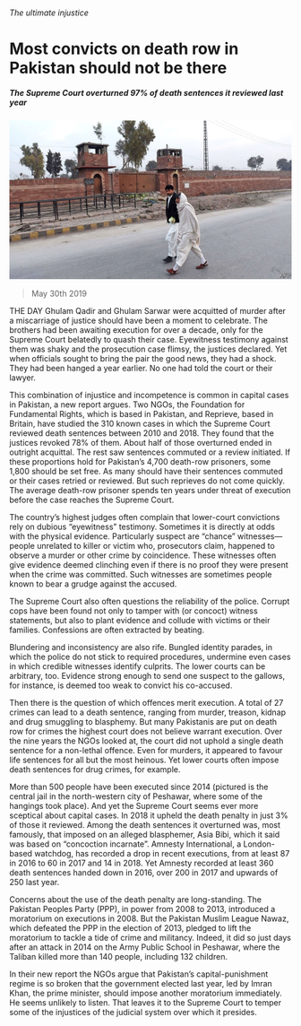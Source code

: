 ###### The ultimate injustice

# Most convicts on death row in Pakistan should not be there 

##### The Supreme Court overturned 97% of death sentences it reviewed last year 

![image](images/20190601_ASP003_1.jpg) 

> May 30th 2019 

THE DAY Ghulam Qadir and Ghulam Sarwar were acquitted of murder after a miscarriage of justice should have been a moment to celebrate. The brothers had been awaiting execution for over a decade, only for the Supreme Court belatedly to quash their case. Eyewitness testimony against them was shaky and the prosecution case flimsy, the justices declared. Yet when officials sought to bring the pair the good news, they had a shock. They had been hanged a year earlier. No one had told the court or their lawyer. 

This combination of injustice and incompetence is common in capital cases in Pakistan, a new report argues. Two NGOs, the Foundation for Fundamental Rights, which is based in Pakistan, and Reprieve, based in Britain, have studied the 310 known cases in which the Supreme Court reviewed death sentences between 2010 and 2018. They found that the justices revoked 78% of them. About half of those overturned ended in outright acquittal. The rest saw sentences commuted or a review initiated. If these proportions hold for Pakistan’s 4,700 death-row prisoners, some 1,800 should be set free. As many should have their sentences commuted or their cases retried or reviewed. But such reprieves do not come quickly. The average death-row prisoner spends ten years under threat of execution before the case reaches the Supreme Court. 

The country’s highest judges often complain that lower-court convictions rely on dubious “eyewitness” testimony. Sometimes it is directly at odds with the physical evidence. Particularly suspect are “chance” witnesses—people unrelated to killer or victim who, prosecutors claim, happened to observe a murder or other crime by coincidence. These witnesses often give evidence deemed clinching even if there is no proof they were present when the crime was committed. Such witnesses are sometimes people known to bear a grudge against the accused. 

The Supreme Court also often questions the reliability of the police. Corrupt cops have been found not only to tamper with (or concoct) witness statements, but also to plant evidence and collude with victims or their families. Confessions are often extracted by beating. 

Blundering and inconsistency are also rife. Bungled identity parades, in which the police do not stick to required procedures, undermine even cases in which credible witnesses identify culprits. The lower courts can be arbitrary, too. Evidence strong enough to send one suspect to the gallows, for instance, is deemed too weak to convict his co-accused. 

Then there is the question of which offences merit execution. A total of 27 crimes can lead to a death sentence, ranging from murder, treason, kidnap and drug smuggling to blasphemy. But many Pakistanis are put on death row for crimes the highest court does not believe warrant execution. Over the nine years the NGOs looked at, the court did not uphold a single death sentence for a non-lethal offence. Even for murders, it appeared to favour life sentences for all but the most heinous. Yet lower courts often impose death sentences for drug crimes, for example. 

More than 500 people have been executed since 2014 (pictured is the central jail in the north-western city of Peshawar, where some of the hangings took place). And yet the Supreme Court seems ever more sceptical about capital cases. In 2018 it upheld the death penalty in just 3% of those it reviewed. Among the death sentences it overturned was, most famously, that imposed on an alleged blasphemer, Asia Bibi, which it said was based on “concoction incarnate”. Amnesty International, a London-based watchdog, has recorded a drop in recent executions, from at least 87 in 2016 to 60 in 2017 and 14 in 2018. Yet Amnesty recorded at least 360 death sentences handed down in 2016, over 200 in 2017 and upwards of 250 last year. 

Concerns about the use of the death penalty are long-standing. The Pakistan Peoples Party (PPP), in power from 2008 to 2013, introduced a moratorium on executions in 2008. But the Pakistan Muslim League Nawaz, which defeated the PPP in the election of 2013, pledged to lift the moratorium to tackle a tide of crime and militancy. Indeed, it did so just days after an attack in 2014 on the Army Public School in Peshawar, where the Taliban killed more than 140 people, including 132 children. 

In their new report the NGOs argue that Pakistan’s capital-punishment regime is so broken that the government elected last year, led by Imran Khan, the prime minister, should impose another moratorium immediately. He seems unlikely to listen. That leaves it to the Supreme Court to temper some of the injustices of the judicial system over which it presides. 

